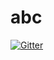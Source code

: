 # abc

[![Gitter](https://badges.gitter.im/setbased-abc-framework/abc.svg)](https://gitter.im/setbased-abc-framework/abc?utm_source=badge&utm_medium=badge&utm_campaign=pr-badge&utm_content=badge)